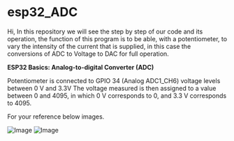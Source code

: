 # esp32_ADC

Hi, In this repository we will see the step by step of our code and its operation, the function of this program 
is to be able, with a potentiometer, to vary the intensity of the current that is supplied,
in this case the conversions of ADC to Voltage to DAC for full operation.

**ESP32 Basics: Analog-to-digital Converter (ADC)**

Potentiometer is connected to GPIO 34 (Analog ADC1_CH6) 
voltage levels between 0 V and 3.3V
The voltage measured is then assigned to a value between 0 and 4095, in which 0 V corresponds to 0, and 3.3 V corresponds to 4095.

For your reference below images.

![Image](https://github.com/user-attachments/assets/f41653b6-bd88-43d3-969e-b4f3fb3dd0e2)
![Image](https://github.com/user-attachments/assets/1964b364-de5a-4d79-96b1-d8f2da0292b0)
